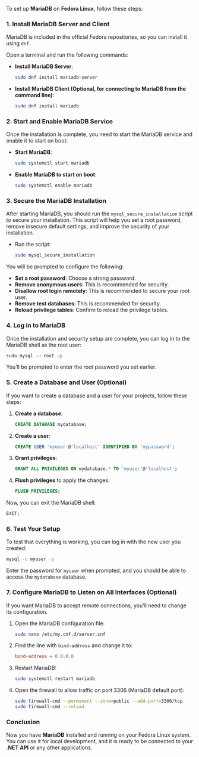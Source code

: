 To set up **MariaDB** on **Fedora Linux**, follow these steps:

### 1. **Install MariaDB Server and Client**

MariaDB is included in the official Fedora repositories, so you can install it using `dnf`.

Open a terminal and run the following commands:

- **Install MariaDB Server**:
  ```bash
  sudo dnf install mariadb-server
  ```

- **Install MariaDB Client (Optional, for connecting to MariaDB from the command line)**:
  ```bash
  sudo dnf install mariadb
  ```

### 2. **Start and Enable MariaDB Service**

Once the installation is complete, you need to start the MariaDB service and enable it to start on boot:

- **Start MariaDB**:
  ```bash
  sudo systemctl start mariadb
  ```

- **Enable MariaDB to start on boot**:
  ```bash
  sudo systemctl enable mariadb
  ```

### 3. **Secure the MariaDB Installation**

After starting MariaDB, you should run the `mysql_secure_installation` script to secure your installation. This script will help you set a root password, remove insecure default settings, and improve the security of your installation.

- Run the script:
  ```bash
  sudo mysql_secure_installation
  ```

You will be prompted to configure the following:

- **Set a root password**: Choose a strong password.
- **Remove anonymous users**: This is recommended for security.
- **Disallow root login remotely**: This is recommended to secure your root user.
- **Remove test databases**: This is recommended for security.
- **Reload privilege tables**: Confirm to reload the privilege tables.

### 4. **Log in to MariaDB**

Once the installation and security setup are complete, you can log in to the MariaDB shell as the root user:

```bash
sudo mysql -u root -p
```

You’ll be prompted to enter the root password you set earlier.

### 5. **Create a Database and User (Optional)**

If you want to create a database and a user for your projects, follow these steps:

1. **Create a database**:
   ```sql
   CREATE DATABASE mydatabase;
   ```

2. **Create a user**:
   ```sql
   CREATE USER 'myuser'@'localhost' IDENTIFIED BY 'mypassword';
   ```

3. **Grant privileges**:
   ```sql
   GRANT ALL PRIVILEGES ON mydatabase.* TO 'myuser'@'localhost';
   ```

4. **Flush privileges** to apply the changes:
   ```sql
   FLUSH PRIVILEGES;
   ```

Now, you can exit the MariaDB shell:

```sql
EXIT;
```

### 6. **Test Your Setup**

To test that everything is working, you can log in with the new user you created:

```bash
mysql -u myuser -p
```

Enter the password for `myuser` when prompted, and you should be able to access the `mydatabase` database.

### 7. **Configure MariaDB to Listen on All Interfaces (Optional)**

If you want MariaDB to accept remote connections, you'll need to change its configuration.

1. Open the MariaDB configuration file:
   ```bash
   sudo nano /etc/my.cnf.d/server.cnf
   ```

2. Find the line with `bind-address` and change it to:
   ```ini
   bind-address = 0.0.0.0
   ```

3. Restart MariaDB:
   ```bash
   sudo systemctl restart mariadb
   ```

4. Open the firewall to allow traffic on port 3306 (MariaDB default port):
   ```bash
   sudo firewall-cmd --permanent --zone=public --add-port=3306/tcp
   sudo firewall-cmd --reload
   ```

### Conclusion

Now you have **MariaDB** installed and running on your Fedora Linux system. You can use it for local development, and it is ready to be connected to your **.NET API** or any other applications.
